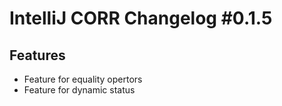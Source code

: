 <h1>IntelliJ CORR Changelog #0.1.5</h1>
<h2>Features</h2>
<ul>
    <li>Feature for equality opertors</li>
    <li>Feature for dynamic status</li>
</ul>